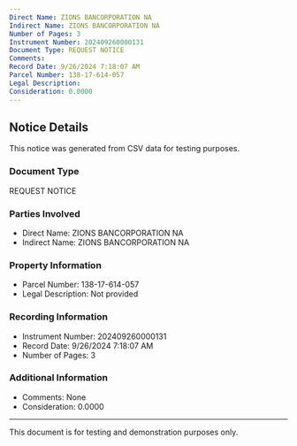 ```yaml
---
Direct Name: ZIONS BANCORPORATION NA
Indirect Name: ZIONS BANCORPORATION NA
Number of Pages: 3
Instrument Number: 202409260000131
Document Type: REQUEST NOTICE
Comments: 
Record Date: 9/26/2024 7:18:07 AM
Parcel Number: 138-17-614-057
Legal Description: 
Consideration: 0.0000
---
```


## Notice Details

This notice was generated from CSV data for testing purposes.

### Document Type
REQUEST NOTICE

### Parties Involved
- Direct Name: ZIONS BANCORPORATION NA
- Indirect Name: ZIONS BANCORPORATION NA

### Property Information
- Parcel Number: 138-17-614-057
- Legal Description: Not provided

### Recording Information
- Instrument Number: 202409260000131
- Record Date: 9/26/2024 7:18:07 AM
- Number of Pages: 3

### Additional Information
- Comments: None
- Consideration: 0.0000

---

This document is for testing and demonstration purposes only.
